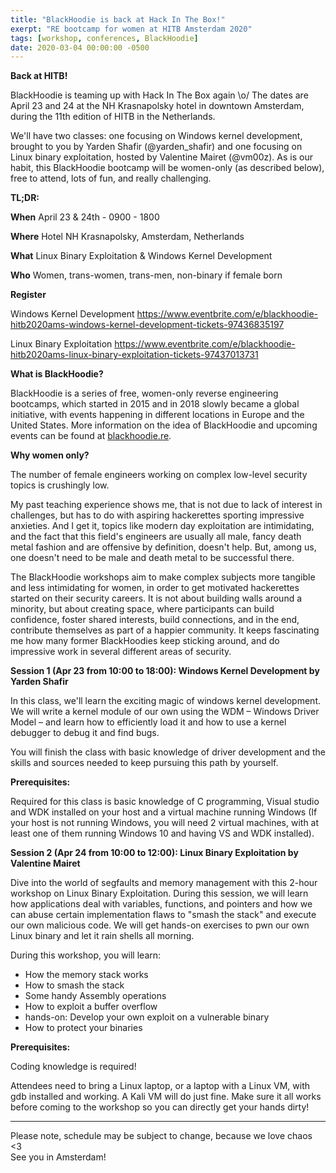 ```yaml
---
title: "BlackHoodie is back at Hack In The Box!"
exerpt: "RE bootcamp for women at HITB Amsterdam 2020"
tags: [workshop, conferences, BlackHoodie]
date: 2020-03-04 00:00:00 -0500
---
```



**Back at HITB!**

BlackHoodie is teaming up with Hack In The Box again \o/ The dates are April 23 and 24 at the NH Krasnapolsky hotel in downtown Amsterdam, during the 11th edition of HITB in the Netherlands.

We'll have two classes: one focusing on Windows kernel development, brought to you by Yarden Shafir (@yarden_shafir) and one focusing on Linux binary exploitation, hosted by Valentine Mairet (@vm00z). As is our habit, this BlackHoodie bootcamp will be women-only (as described below), free to attend, lots of fun, and really challenging.


**TL;DR:**

**When**		April 23 & 24th - 0900 - 1800 

**Where**		Hotel NH Krasnapolsky, Amsterdam, Netherlands

**What**	Linux Binary Exploitation & Windows Kernel Development

**Who**	Women, trans-women, trans-men, non-binary if female born

**Register**

Windows Kernel Development
https://www.eventbrite.com/e/blackhoodie-hitb2020ams-windows-kernel-development-tickets-97436835197

Linux Binary Exploitation
https://www.eventbrite.com/e/blackhoodie-hitb2020ams-linux-binary-exploitation-tickets-97437013731



**What is BlackHoodie?**

BlackHoodie is a series of free, women-only reverse engineering bootcamps, which started in 2015 and in 2018 slowly became a global initiative, with events happening in different locations in Europe and the United States. More information on the idea of BlackHoodie and upcoming events can be found at [blackhoodie.re](https://www.blackhoodie.re/).

**Why women only?**

The number of female engineers working on complex low-level security topics is crushingly low. 

My past teaching experience shows me, that is not due to lack of interest in challenges, but has to do with aspiring hackerettes sporting impressive anxieties. And I get it, topics like modern day exploitation are intimidating, and the fact that this field's engineers are usually all male, fancy death metal fashion and are offensive by definition, doesn't help. But, among us, one doesn't need to be male and death metal to be successful there. 

The BlackHoodie workshops aim to make complex subjects more tangible and less intimidating for women, in order to get motivated hackerettes started on their security careers. It is not about building walls around a minority, but about creating space, where participants can build confidence, foster shared interests, build connections, and in the end, contribute themselves as part of a happier community. It keeps fascinating me how many former BlackHoodies keep sticking around, and do impressive work in several different areas of security.


**Session 1 (Apr 23 from 10:00 to 18:00): Windows Kernel Development by Yarden Shafir**

In this class, we'll learn the exciting magic of windows kernel development. We will write a kernel module of our own using the WDM – Windows Driver Model – and learn how to efficiently load it and how to use a kernel debugger to debug it and find bugs.

You will finish the class with basic knowledge of driver development and the skills and sources needed to keep pursuing this path by yourself.

**Prerequisites:**

Required for this class is basic knowledge of C programming, Visual studio and WDK installed on your host and a virtual machine running Windows (If your host is not running Windows, you will need 2 virtual machines, with at least one of them running Windows 10 and having VS and WDK installed). 



**Session 2 (Apr 24 from 10:00 to 12:00): Linux Binary Exploitation by Valentine Mairet**

Dive into the world of segfaults and memory management with this 2-hour workshop on Linux Binary Exploitation. During this session, we will learn how applications deal with variables, functions, and pointers and how we can abuse certain implementation flaws to "smash the stack" and execute our own malicious code. We will get hands-on exercises to pwn our own Linux binary and let it rain shells all morning. 

During this workshop, you will learn:
- How the memory stack works
- How to smash the stack
- Some handy Assembly operations
- How to exploit a buffer overflow
- hands-on: Develop your own exploit on a vulnerable binary
- How to protect your binaries

**Prerequisites:**

Coding knowledge is required!

Attendees need to bring a Linux laptop, or a laptop with a Linux VM, with gdb installed and working. A Kali VM will do just fine. Make sure it all works before coming to the workshop so you can directly get your hands dirty!


__________

Please note, schedule may be subject to change, because we love chaos <3  \
See you in Amsterdam! 


<!-- Docs to Markdown version 1.0β14 -->
